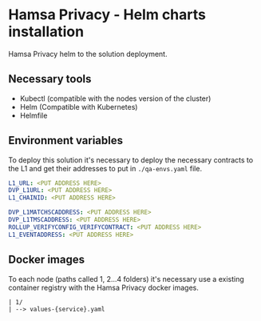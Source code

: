 # Hamsa Privacy - Helm charts installation
Hamsa Privacy helm to the solution deployment.

## Necessary tools

- Kubectl (compatible with the nodes version of the cluster) 
- Helm (Compatible with Kubernetes)
- Helmfile

## Environment variables

To deploy this solution it's necessary to deploy the necessary contracts to the L1 and get their addresses to put in `./qa-envs.yaml` file.

```yaml
L1_URL: <PUT ADDRESS HERE>
DVP_L1URL: <PUT ADDRESS HERE>
L1_CHAINID: <PUT ADDRESS HERE>

DVP_L1MATCHSCADDRESS: <PUT ADDRESS HERE>
DVP_L1TMSCADDRESS: <PUT ADDRESS HERE>
ROLLUP_VERIFYCONFIG_VERIFYCONTRACT: <PUT ADDRESS HERE>
L1_EVENTADDRESS: <PUT ADDRESS HERE>
```
## Docker images

To each node (paths called 1, 2...4 folders) it's necessary use a existing container registry with the Hamsa Privacy docker images.

```
| 1/
| --> values-{service}.yaml
```
